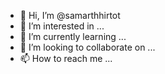 - 👋 Hi, I’m @samarthhirtot
- 👀 I’m interested in ...
- 🌱 I’m currently learning ...
- 💞️ I’m looking to collaborate on ...
- 📫 How to reach me ...

<!---
samarthhirtot/samarthhirtot is a ✨ special ✨ repository because its `README.md` (this file) appears on your GitHub profile.
You can click the Preview link to take a look at your changes.
--->
